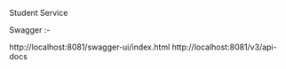 Student Service

Swagger :-

http://localhost:8081/swagger-ui/index.html
http://localhost:8081/v3/api-docs